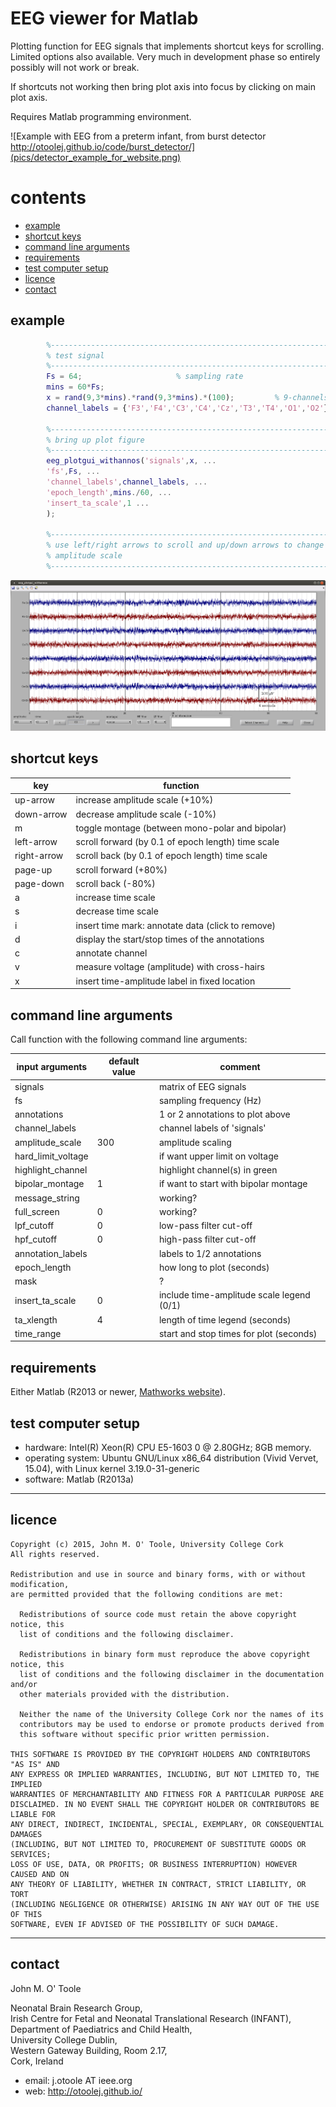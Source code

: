 EEG viewer for Matlab
=====================

Plotting function for EEG signals that implements shortcut keys for scrolling.  Limited
options also available.  Very much in development phase so entirely possibly will not work
or break.

If shortcuts not working then bring plot axis into focus by clicking on main plot axis.

Requires Matlab programming environment.

![Example with EEG from a preterm infant, from burst detector http://otoolej.github.io/code/burst_detector/](pics/detector_example_for_website.png)


# contents
* [example](#example)
* [shortcut keys](#shortcut-keys)
* [command line arguments](#command-line-arguments)
* [requirements](#requirements)
* [test computer setup](#test-computer-setup)
* [licence](#licence)
* [contact](#contact)


## example
```matlab
        %---------------------------------------------------------------------
		% test signal
		%---------------------------------------------------------------------
		Fs = 64;                     % sampling rate
		mins = 60*Fs;
		x = rand(9,3*mins).*rand(9,3*mins).*(100);         % 9-channels of 10 minute data
		channel_labels = {'F3','F4','C3','C4','Cz','T3','T4','O1','O2'};

        %---------------------------------------------------------------------
		% bring up plot figure
		%---------------------------------------------------------------------
		eeg_plotgui_withannos('signals',x, ...
		'fs',Fs, ...
		'channel_labels',channel_labels, ...
		'epoch_length',mins./60, ...
		'insert_ta_scale',1 ...
		);

        %---------------------------------------------------------------------
		% use left/right arrows to scroll and up/down arrows to change 
		% amplitude scale
		%---------------------------------------------------------------------
```
![Plot for test (Gaussian noise) signal](pics/example_test_Gaussian_noise.png)


## shortcut keys

| key         | function                                           |
|-------------|----------------------------------------------------|
| up-arrow    | increase amplitude scale (+10%)                    |
| down-arrow  | decrease amplitude scale (-10%)                    |
| m           | toggle montage (between mono-polar and bipolar)    |
| left-arrow  | scroll forward (by 0.1 of epoch length) time scale |
| right-arrow | scroll back (by 0.1 of epoch length) time scale    |
| page-up     | scroll forward (+80%)                              |
| page-down   | scroll back (-80%)                                 |
| a           | increase time scale                                |
| s           | decrease time scale                                |
| i           | insert time mark: annotate data (click to remove)  |
| d           | display the start/stop times of the annotations    |
| c           | annotate channel                                   |
| v           | measure voltage (amplitude) with cross-hairs       |
| x           | insert time-amplitude label in fixed location      |


## command line arguments

Call function with the following command line arguments:  

| input arguments    | default value | comment                                   |
|--------------------|---------------|-------------------------------------------|
| signals            |               | matrix of EEG signals                     |
| fs                 |               | sampling frequency (Hz)                   |
| annotations        |               | 1 or 2 annotations to plot above          |
| channel_labels     |               | channel labels of 'signals'               |
| amplitude_scale    |           300 | amplitude scaling                         |
| hard_limit_voltage |               | if want upper limit on voltage            |
| highlight_channel  |               | highlight channel(s) in green             |
| bipolar_montage    |             1 | if want to start with bipolar montage     |
| message_string     |               | working?                                  |
| full_screen        |             0 | working?                                  |
| lpf_cutoff         |             0 | low-pass filter cut-off                   |
| hpf_cutoff         |             0 | high-pass filter cut-off                  |
| annotation_labels  |               | labels to 1/2 annotations                 |
| epoch_length       |               | how long to plot (seconds)                |
| mask               |               | ?                                         |
| insert_ta_scale    |             0 | include time-amplitude scale legend (0/1) |
| ta_xlength         |             4 | length of time legend (seconds)           |
| time_range         |               | start and stop times for plot (seconds)   |




## requirements
Either Matlab (R2013 or newer,
[Mathworks website](http://www.mathworks.co.uk/products/matlab/)).



## test computer setup
- hardware:  Intel(R) Xeon(R) CPU E5-1603 0 @ 2.80GHz; 8GB memory.
- operating system: Ubuntu GNU/Linux x86_64 distribution (Vivid Vervet, 15.04), with Linux
  kernel 3.19.0-31-generic 
- software: Matlab (R2013a)

---

## licence

```
Copyright (c) 2015, John M. O' Toole, University College Cork
All rights reserved.

Redistribution and use in source and binary forms, with or without modification,
are permitted provided that the following conditions are met:

  Redistributions of source code must retain the above copyright notice, this
  list of conditions and the following disclaimer.

  Redistributions in binary form must reproduce the above copyright notice, this
  list of conditions and the following disclaimer in the documentation and/or
  other materials provided with the distribution.

  Neither the name of the University College Cork nor the names of its
  contributors may be used to endorse or promote products derived from
  this software without specific prior written permission.

THIS SOFTWARE IS PROVIDED BY THE COPYRIGHT HOLDERS AND CONTRIBUTORS "AS IS" AND
ANY EXPRESS OR IMPLIED WARRANTIES, INCLUDING, BUT NOT LIMITED TO, THE IMPLIED
WARRANTIES OF MERCHANTABILITY AND FITNESS FOR A PARTICULAR PURPOSE ARE
DISCLAIMED. IN NO EVENT SHALL THE COPYRIGHT HOLDER OR CONTRIBUTORS BE LIABLE FOR
ANY DIRECT, INDIRECT, INCIDENTAL, SPECIAL, EXEMPLARY, OR CONSEQUENTIAL DAMAGES
(INCLUDING, BUT NOT LIMITED TO, PROCUREMENT OF SUBSTITUTE GOODS OR SERVICES;
LOSS OF USE, DATA, OR PROFITS; OR BUSINESS INTERRUPTION) HOWEVER CAUSED AND ON
ANY THEORY OF LIABILITY, WHETHER IN CONTRACT, STRICT LIABILITY, OR TORT
(INCLUDING NEGLIGENCE OR OTHERWISE) ARISING IN ANY WAY OUT OF THE USE OF THIS
SOFTWARE, EVEN IF ADVISED OF THE POSSIBILITY OF SUCH DAMAGE.
```


---

## contact

John M. O' Toole

Neonatal Brain Research Group,  
Irish Centre for Fetal and Neonatal Translational Research (INFANT),  
Department of Paediatrics and Child Health,  
University College Dublin,  
Western Gateway Building, Room 2.17,  
Cork, Ireland


- email: j.otoole AT ieee.org
- web: http://otoolej.github.io/

